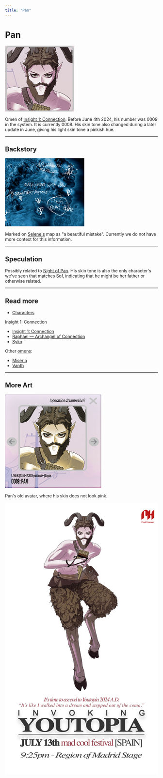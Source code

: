 ```yaml
---
title: "Pan"
---
```

# Pan

![Pan's avatar after turning pink](../../Resources/characters/pan/pink_pan.png)

Omen of [Insight 1: Connection](../lore/insight1-connection). Before June 4th 2024, his number was 0009 in the system. 
It is currently 0008. His skin tone also changed during a later update in June, giving his 
light skin tone a pinkish hue.

***

## Backstory

![Pan on Selene's map](../../Resources/lore/insights/connection/raphael-selenes-map.png)

Marked on [Selene's](selene) map as "a beautiful mistake". Currently we do not 
have more context for this information.

***

## Speculation

Possibly related to [Night of Pan](../lore/night-of-pan). His skin 
tone is also the only character's we've seen that matches [Sof](sof), indicating 
that he might be her father or otherwise related.

***

## Read more

- [Characters](characters)

Insight 1: Connection

- [Insight 1: Connection](../lore/insight1-connection)
- [Raphael — Archangel of Connection](raphael)
- [Syko](syko)

Other [omens](characters#omens):

- [Miseria](miseria)
- [Vanth](vanth)

***

## More Art

![Pan's avatar](../../Resources/characters/pan/pan.png)

Pan's old avatar, where his skin does not look pink.

![Official tour poster](../../Resources/characters/pan/poster.jpg)